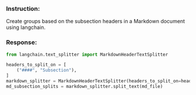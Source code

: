 ### Instruction:
Create groups based on the subsection headers in a Markdown document using langchain.

### Response:
```python
from langchain.text_splitter import MarkdownHeaderTextSplitter

headers_to_split_on = [
    ("####", "Subsection"),
]
markdown_splitter = MarkdownHeaderTextSplitter(headers_to_split_on=headers_to_split_on)
md_subsection_splits = markdown_splitter.split_text(md_file)
```